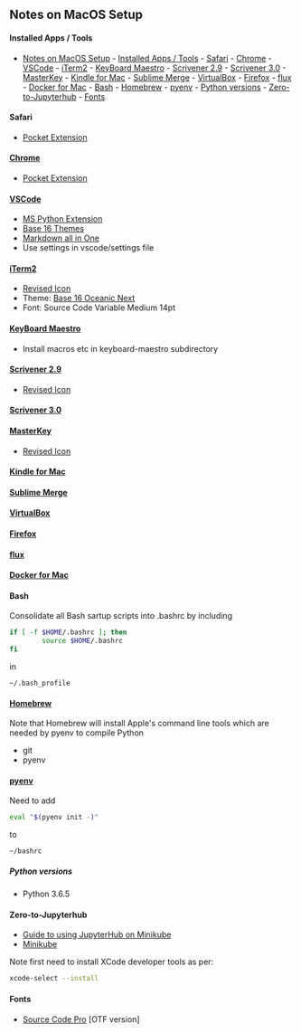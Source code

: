 ## Notes on MacOS Setup

#### Installed Apps / Tools

- [Notes on MacOS Setup](#notes-on-macos-setup)
        - [Installed Apps / Tools](#installed-apps--tools)
        - [Safari](#safari)
        - [Chrome](#chrome)
        - [VSCode](#vscode)
        - [iTerm2](#iterm2)
        - [KeyBoard Maestro](#keyboard-maestro)
        - [Scrivener 2.9](#scrivener-29)
        - [Scrivener 3.0](#scrivener-30)
        - [MasterKey](#masterkey)
        - [Kindle for Mac](#kindle-for-mac)
        - [Sublime Merge](#sublime-merge)
        - [VirtualBox](#virtualbox)
        - [Firefox](#firefox)
        - [flux](#flux)
        - [Docker for Mac](#docker-for-mac)
        - [Bash](#bash)
        - [Homebrew](#homebrew)
        - [pyenv](#pyenv)
            - [Python versions](#python-versions)
        - [Zero-to-Jupyterhub](#zero-to-jupyterhub)
        - [Fonts](#fonts)

#### Safari

- [Pocket Extension](https://safari-extensions.apple.com/details/?id=com.ideashower.pocket.safari-ET279A6R5N)

#### [Chrome](https://www.google.com/chrome/)
- [Pocket Extension](https://chrome.google.com/webstore/detail/save-to-pocket/niloccemoadcdkdjlinkgdfekeahmflj?hl=en)

#### [VSCode](https://code.visualstudio.com)

- [MS Python Extension](https://github.com/Microsoft/vscode-python)
- [Base 16 Themes](https://marketplace.visualstudio.com/items?itemName=AndrsDC.base16-themes)
- [Markdown all in One](https://marketplace.visualstudio.com/items?itemName=yzhang.markdown-all-in-one)
- Use settings in vscode/settings file

#### [iTerm2](https://www.iterm2.com)
- [Revised Icon](https://dribbble.com/shots/1682322-iTerm-Redesign-Replacement-icns)
- Theme: [Base 16 Oceanic Next]()
- Font: Source Code Variable Medium 14pt

#### [KeyBoard Maestro](https://www.keyboardmaestro.com/main/)

- Install macros etc in keyboard-maestro subdirectory

#### [Scrivener 2.9](https://www.literatureandlatte.com/scrivener.php)

- [Revised Icon](https://dribbble.com/shots/978125-Scrivener-Icon-Replacement)

#### [Scrivener 3.0](https://www.literatureandlatte.com/scrivener.php)

#### [MasterKey](http://macinmind.com/?area=app&app=masterkey&pg=info)

- [Revised Icon](http://icons-for-free.com/icon/apple_command_key_keyboard_modifier_icon_1891024.html)

#### [Kindle for Mac](https://itunes.apple.com/gb/app/kindle/id405399194?mt=12)

#### [Sublime Merge](https://www.sublimemerge.com)

#### [VirtualBox](https://www.virtualbox.org)

#### [Firefox](https://www.mozilla.org/en-GB/firefox/new/)

#### [flux](https://justgetflux.com)

#### [Docker for Mac](https://www.docker.com/docker-mac)

#### Bash

Consolidate all Bash sartup scripts into .bashrc by including

```bash
if [ -f $HOME/.bashrc ]; then
        source $HOME/.bashrc
fi
```

in

`~/.bash_profile`

#### [Homebrew](https://brew.sh)

Note that Homebrew will install Apple's command line tools which are needed by pyenv to compile Python

- git
- pyenv


#### [pyenv](https://github.com/pyenv/pyenv)

Need to add

```bash
eval "$(pyenv init -)" 
```
to 

`~/bashrc`

##### Python versions

- Python 3.6.5

#### Zero-to-Jupyterhub

- [Guide to using JupyterHub on Minikube](https://github.com/jupyterhub/zero-to-jupyterhub-k8s/blob/b5393da84e2e539fe2711bd3ea8ef6b1613d210b/CONTRIBUTING.md)
- [Minikube](https://kubernetes.io/docs/setup/minikube/)

Note first need to install XCode developer tools as per:
```bash
xcode-select --install
```
  

#### Fonts

- [Source Code Pro](https://github.com/adobe-fonts/source-code-pro) [OTF version]